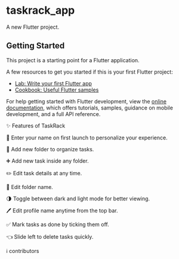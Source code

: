 # taskrack_app

A new Flutter project.

## Getting Started

This project is a starting point for a Flutter application.

A few resources to get you started if this is your first Flutter project:

- [Lab: Write your first Flutter app](https://docs.flutter.dev/get-started/codelab)
- [Cookbook: Useful Flutter samples](https://docs.flutter.dev/cookbook)

For help getting started with Flutter development, view the
[online documentation](https://docs.flutter.dev/), which offers tutorials,
samples, guidance on mobile development, and a full API reference.


✨ Features of TaskRack

📝 Enter your name on first launch to personalize your experience.

📂 Add new folder to organize tasks.

➕ Add new task inside any folder.

✏️ Edit task details at any time.

📁 Edit folder name.

🌗 Toggle between dark and light mode for better viewing.

🖊️ Edit profile name anytime from the top bar.

✅ Mark tasks as done by ticking them off.

👈 Slide left to delete tasks quickly.

ℹ️ contributors

